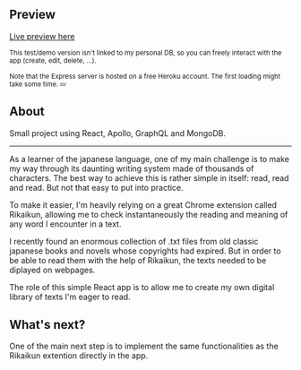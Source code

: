 ## Preview
[Live preview here](https://orasq.github.io/japanese-reader/#/)

<sup>This test/demo version isn't linked to my personal DB, so you can freely interact with the app (create, edit, delete, ...).<sup>

<sup>Note that the Express server is hosted on a free Heroku account. The first loading might take some time. 💤 <sup>

## About
Small project using React, Apollo, GraphQL and MongoDB.

---

As a learner of the japanese language, one of my main challenge is to make my way through its daunting writing system made of thousands of characters.
The best way to achieve this is rather simple in itself: read, read and read. But not that easy to put into practice.

To make it easier, I'm heavily relying on a great Chrome extension called Rikaikun, allowing me to check instantaneously the reading and meaning of any word I encounter in a text.

I recently found an enormous collection of .txt files from old classic japanese books and novels whose copyrights had expired.
But in order to be able to read them with the help of Rikaikun, the texts needed to be diplayed on webpages.

The role of this simple React app is to allow me to create my own digital library of texts I'm eager to read.

## What's next?
One of the main next step is to implement the same functionalities as the Rikaikun extention directly in the app.
